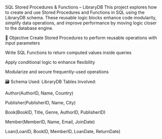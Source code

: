 SQL Stored Procedures & Functions – LibraryDB
This project explores how to create and use Stored Procedures and Functions in SQL using the LibraryDB schema. These reusable logic blocks enhance code modularity, simplify data operations, and improve performance by moving logic closer to the database engine.

🎯 Objective
Create Stored Procedures to perform reusable operations with input parameters

Write SQL Functions to return computed values inside queries

Apply conditional logic to enhance flexibility

Modularize and secure frequently-used operations

🗃️ Schema Used: LibraryDB
Tables Involved:

Author(AuthorID, Name, Country)

Publisher(PublisherID, Name, City)

Book(BookID, Title, Genre, AuthorID, PublisherID)

Member(MemberID, Name, Email, JoinDate)

Loan(LoanID, BookID, MemberID, LoanDate, ReturnDate)
